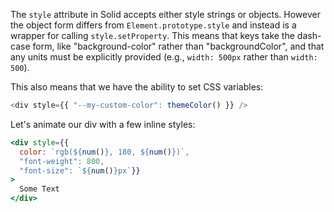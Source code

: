 The `style` attribute in Solid accepts either style strings or objects.
However the object form differs from `Element.prototype.style` and instead is a wrapper for calling `style.setProperty`. This means that keys take the dash-case form, like "background-color" rather than "backgroundColor", and that any units must be explicitly provided (e.g., `width: 500px` rather than `width: 500`). 


This also means that we have the ability to set CSS variables:

```js
<div style={{ "--my-custom-color": themeColor() }} />
```

Let's animate our div with a few inline styles:
```jsx
<div style={{
  color: `rgb(${num()}, 180, ${num()})`,
  "font-weight": 800,
  "font-size": `${num()}px`}}
>
  Some Text
</div>
```